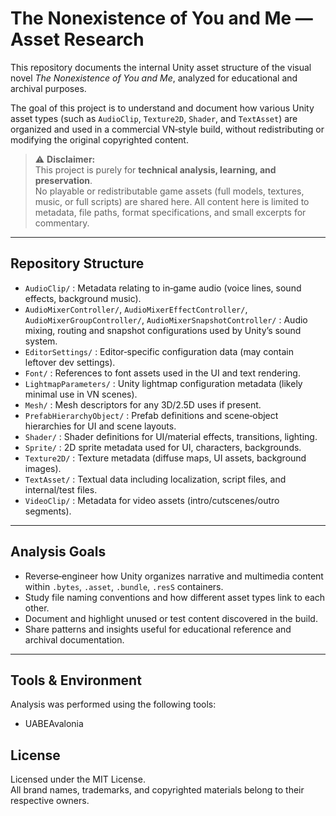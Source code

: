 # The Nonexistence of You and Me — Asset Research

This repository documents the internal Unity asset structure of the visual novel *The Nonexistence of You and Me*, analyzed for educational and archival purposes.

The goal of this project is to understand and document how various Unity asset types (such as `AudioClip`, `Texture2D`, `Shader`, and `TextAsset`) are organized and used in a commercial VN‐style build, without redistributing or modifying the original copyrighted content.

> ⚠️ **Disclaimer:**  
> This project is purely for **technical analysis, learning, and preservation**.  
> No playable or redistributable game assets (full models, textures, music, or full scripts) are shared here. All content here is limited to metadata, file paths, format specifications, and small excerpts for commentary.

---

## Repository Structure

- `AudioClip/` : Metadata relating to in‐game audio (voice lines, sound effects, background music).  
- `AudioMixerController/`, `AudioMixerEffectController/`, `AudioMixerGroupController/`, `AudioMixerSnapshotController/` : Audio mixing, routing and snapshot configurations used by Unity’s sound system.  
- `EditorSettings/` : Editor‐specific configuration data (may contain leftover dev settings).  
- `Font/` : References to font assets used in the UI and text rendering.  
- `LightmapParameters/` : Unity lightmap configuration metadata (likely minimal use in VN scenes).  
- `Mesh/` : Mesh descriptors for any 3D/2.5D uses if present.  
- `PrefabHierarchyObject/` : Prefab definitions and scene‐object hierarchies for UI and scene layouts.  
- `Shader/` : Shader definitions for UI/material effects, transitions, lighting.  
- `Sprite/` : 2D sprite metadata used for UI, characters, backgrounds.  
- `Texture2D/` : Texture metadata (diffuse maps, UI assets, background images).  
- `TextAsset/` : Textual data including localization, script files, and internal/test files.  
- `VideoClip/` : Metadata for video assets (intro/cutscenes/outro segments).  

---

## Analysis Goals

- Reverse‐engineer how Unity organizes narrative and multimedia content within `.bytes`, `.asset`, `.bundle`, `.resS` containers.  
- Study file naming conventions and how different asset types link to each other.  
- Document and highlight unused or test content discovered in the build.  
- Share patterns and insights useful for educational reference and archival documentation.

---

## Tools & Environment

Analysis was performed using the following tools:

- UABEAvalonia

## License

Licensed under the MIT License.  
All brand names, trademarks, and copyrighted materials belong to their respective owners.
